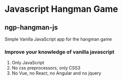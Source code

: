 # Javascript Hangman Game
## ngp-hangman-js 
Simple Vanilla JavaScript app for the hangman game
### Improve your knowledge of vanilla javascript
1. Only JavaScript
2. No css preprocessors, only CSS3
3. No Vue, no React, no Angular and no jquery
